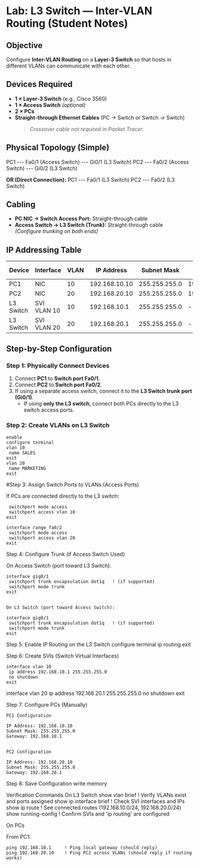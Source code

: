 #  **Lab: L3 Switch — Inter-VLAN Routing (Student Notes)**


##  **Objective**
Configure **Inter-VLAN Routing** on a **Layer-3 Switch** so that hosts in different VLANs can communicate with each other.



##  **Devices Required**
- **1 × Layer-3 Switch** (e.g., Cisco 3560)  
- **1 × Access Switch** *(optional)*  
- **2 × PCs**  
- **Straight-through Ethernet Cables** (PC → Switch or Switch → Switch)  
  >  *Crossover cable not required in Packet Tracer.*


##  **Physical Topology (Simple)**

PC1 --- Fa0/1 (Access Switch) --- Gi0/1 (L3 Switch)
PC2 --- Fa0/2 (Access Switch) --- Gi0/2 (L3 Switch)


**OR (Direct Connection):**
PC1 --- Fa0/1 (L3 Switch)
PC2 --- Fa0/2 (L3 Switch)



##  **Cabling**
- **PC NIC → Switch Access Port:** Straight-through cable  
- **Access Switch → L3 Switch (Trunk):** Straight-through cable  
  *(Configure trunking on both ends)*


## **IP Addressing Table**

| **Device** | **Interface** | **VLAN** | **IP Address** | **Subnet Mask** | **Default Gateway** |
|-------------|---------------|----------|----------------|-----------------|---------------------|
| PC1 | NIC | 10 | 192.168.10.10 | 255.255.255.0 | 192.168.10.1 |
| PC2 | NIC | 20 | 192.168.20.10 | 255.255.255.0 | 192.168.20.1 |
| L3 Switch | SVI VLAN 10 | 10 | 192.168.10.1 | 255.255.255.0 | - |
| L3 Switch | SVI VLAN 20 | 20 | 192.168.20.1 | 255.255.255.0 | - |


##  **Step-by-Step Configuration**


###  **Step 1: Physically Connect Devices**
1. Connect **PC1** to **Switch port Fa0/1**.  
2. Connect **PC2** to **Switch port Fa0/2**.  
3. If using a separate access switch, connect it to the **L3 Switch trunk port (Gi0/1)**.  
   - If using **only the L3 switch**, connect both PCs directly to the L3 switch access ports.

### **Step 2: Create VLANs on L3 Switch**
```
enable
configure terminal
vlan 10
 name SALES
exit
vlan 20
 name MARKETING
exit
```
#Step 3: Assign Switch Ports to VLANs (Access Ports)

If PCs are connected directly to the L3 switch:

```interface range fa0/1
 switchport mode access
 switchport access vlan 10
exit

interface range fa0/2
 switchport mode access
 switchport access vlan 20
exit
 ```

 Step 4: Configure Trunk (if Access Switch Used)

On Access Switch (port toward L3 Switch):

```
interface gig0/1
 switchport trunk encapsulation dot1q   ! (if supported)
 switchport mode trunk
exit


On L3 Switch (port toward Access Switch):

interface gig0/1
 switchport trunk encapsulation dot1q   ! (if supported)
 switchport mode trunk
exit
```



 Step 5: Enable IP Routing on the L3 Switch
configure terminal
ip routing
exit

 Step 6: Create SVIs (Switch Virtual Interfaces)
```configure terminal
interface vlan 10
 ip address 192.168.10.1 255.255.255.0
 no shutdown
exit
```
interface vlan 20
 ip address 192.168.20.1 255.255.255.0
 no shutdown
exit

 Step 7: Configure PCs (Manually)
```
PC1 Configuration

IP Address: 192.168.10.10
Subnet Mask: 255.255.255.0
Gateway: 192.168.10.1


PC2 Configuration

IP Address: 192.168.20.10
Subnet Mask: 255.255.255.0
Gateway: 192.168.20.1

```
 Step 8: Save Configuration
write memory

 Verification Commands
 On L3 Switch
show vlan brief           ! Verify VLANs exist and ports assigned
show ip interface brief   ! Check SVI interfaces and IPs
show ip route             ! See connected routes (192.168.10.0/24, 192.168.20.0/24)
show running-config       ! Confirm SVIs and 'ip routing' are configured

 On PCs

From PC1:
```
ping 192.168.10.1     ! Ping local gateway (should reply)
ping 192.168.20.10    ! Ping PC2 across VLANs (should reply if routing works)




